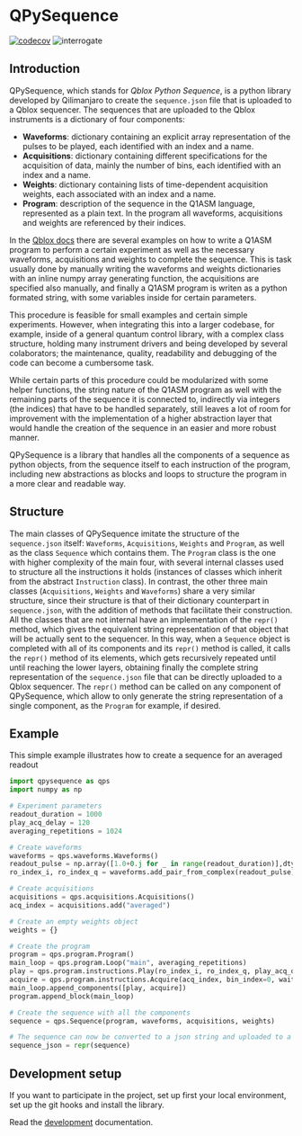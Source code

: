 # QPySequence

[![codecov](https://codecov.io/gh/qilimanjaro-tech/qpysequence/branch/main/graph/badge.svg?token=Z2ADH5BS5S)](https://codecov.io/gh/qilimanjaro-tech/qpysequence)
![interrogate](./interrogate_badge.svg)

## Introduction

QPySequence, which stands for *Qblox Python Sequence*, is a python library developed by Qilimanjaro to create the `sequence.json` file that is uploaded to a Qblox sequencer.
The sequences that are uploaded to the Qblox instruments is a dictionary of four components:

- **Waveforms**: dictionary containing an explicit array representation of the pulses to be played, each identified with an index and a name.
- **Acquisitions**: dictionary containing different specifications for the acquisition of data, mainly the number of bins, each identified with an index and a name.
- **Weights**: dictionary containing lists of time-dependent acquisition weights, each associated with an index and a name.
- **Program**: description of the sequence in the Q1ASM language, represented as a plain text. In the program all waveforms, acquisitions and weights are referenced by their indices.

In the [Qblox docs](https://qblox-qblox-instruments.readthedocs-hosted.com/en/master/) there are several examples on how to write a Q1ASM program to perform a certain experiment as well as the necessary waveforms, acquisitions and weights to complete the sequence. This is task usually done by manually writing the waveforms and weights dictionaries with an inline numpy array generating function, the acquisitions are specified also manually, and finally a Q1ASM program is writen as a python formated string, with some variables inside for certain parameters.

This procedure is feasible for small examples and certain simple experiments. However, when integrating this into a larger codebase, for example, inside of a general quantum control library, with a complex class structure, holding many instrument drivers and being developed by several colaborators; the maintenance, quality, readability and debugging of the code can become a cumbersome task.

While certain parts of this procedure could be modularized with some helper functions, the string nature of the Q1ASM program as well with the remaining parts of the sequence it is connected to, indirectly via integers (the indices) that have to be handled separately, still leaves a lot of room for improvement with the implementation of a higher abstraction layer that would handle the creation of the sequence in an easier and more robust manner.

QPySequence is a library that handles all the components of a sequence as python objects, from the sequence itself to each instruction of the program, including new abstractions as blocks and loops to structure the program in a more clear and readable way.

## Structure

The main classes of QPySequence imitate the structure of the `sequence.json` itself: `Waveforms`, `Acquisitions`, `Weights` and `Program`, as well as the class `Sequence` which contains them.
The `Program` class is the one with higher complexity of the main four, with several internal classes used to structure all the instructions it holds (instances of classes which inherit from the abstract `Instruction` class). In contrast, the other three main classes (`Acquisitions`, `Weights` and `Waveforms`) share a very similar structure, since their structure is that of their dictionary counterpart in `sequence.json`, with the addition of methods that facilitate their construction.
All the classes that are not internal have an implementation of the `repr()` method, which gives the equivalent string representation of that object that will be actually sent to the sequencer. In this way, when a `Sequence` object is completed with all of its components and its `repr()` method is called, it calls the `repr()` method of its elements, which gets recursively repeated until until reaching the lower layers, obtaining finally the complete string representation of the `sequence.json` file that can be directly uploaded to a Qblox sequencer.
The `repr()` method can be called on any component of QPySequence, which allow to only generate the string representation of a single component, as the `Program` for example, if desired.

## Example

This simple example illustrates how to create a sequence for an averaged readout

```python
import qpysequence as qps
import numpy as np

# Experiment parameters
readout_duration = 1000
play_acq_delay = 120
averaging_repetitions = 1024

# Create waveforms
waveforms = qps.waveforms.Waveforms()
readout_pulse = np.array([1.0+0.j for _ in range(readout_duration)],dtype=np.complex128)
ro_index_i, ro_index_q = waveforms.add_pair_from_complex(readout_pulse)

# Create acquisitions
acquisitions = qps.acquisitions.Acquisitions()
acq_index = acquisitions.add("averaged")

# Create an empty weights object
weights = {}

# Create the program
program = qps.program.Program()
main_loop = qps.program.Loop("main", averaging_repetitions)
play = qps.program.instructions.Play(ro_index_i, ro_index_q, play_acq_delay)
acquire = qps.program.instructions.Acquire(acq_index, bin_index=0, wait_time=readout_duration)
main_loop.append_components([play, acquire])
program.append_block(main_loop)

# Create the sequence with all the components
sequence = qps.Sequence(program, waveforms, acquisitions, weights)

# The sequence can now be converted to a json string and uploaded to a qblox sequencer
sequence_json = repr(sequence)

```

## Development setup

If you want to participate in the project, set up first your local environment, set up the git hooks and install the library.

Read the [development](./doc/DEVELOPMENT.md) documentation.
